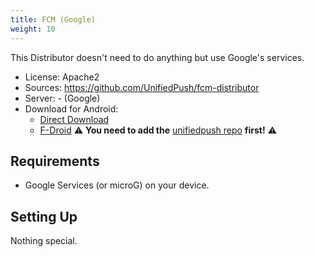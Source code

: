 ```yaml
---
title: FCM (Google)
weight: 10
---
```


This Distributor doesn't need to do anything but use Google's services.

* License: Apache2
* Sources: <https://github.com/UnifiedPush/fcm-distributor>
* Server: - (Google)
* Download for Android:
  * [Direct Download](https://github.com/UnifiedPush/fcm-distributor/releases/download/1.0.0/up-fcm-distributor-1.0.0.apk)
  * [F-Droid](https://f-droid.org/packages/org.unifiedpush.distributor.fcm/) ⚠️  **You need to     add the** [unifiedpush repo](https://repo.unifiedpush.org) **first!** ⚠️

## Requirements

* Google Services (or microG) on your device.

## Setting Up

Nothing special.

